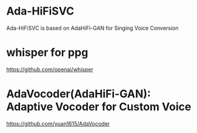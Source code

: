 # Ada-HiFiSVC
Ada-HiFiSVC is based on AdaHiFi-GAN for Singing Voice Conversion

# whisper for ppg
https://github.com/openai/whisper

# AdaVocoder(AdaHiFi-GAN): Adaptive Vocoder for Custom Voice
https://github.com/yuan1615/AdaVocoder
